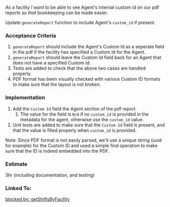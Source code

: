 *As a* facility *I want* to be able to see Agent's internal custom id on our pdf reports *so that* bookkeeping can be made easier.

Update `generateReport` function to include Agent's `custom_id` if present.

### Acceptance Criteria

1. `generateReport` should include the Agent's Custom Id as a seperate field in the pdf if the facility has specified a Custom Id for the Agent. 
1. `generateReport` should leave the Custom Id field back for an Agent that does not have a specified Custom Id. 
1. Tests are added to check that the above two cases are handled properly.
1. PDF format has been visually checked with various Custom ID formats to make sure that the layout is not broken.

### Implementation

1. Add the `Custom Id` field the Agent section of the pdf report.
    1. The value for the field is `N/A` if no `custom_id` is provided in the metadata for the agent, otherwise use the `custom_id` value.
1. Unit tests are added to make sure that the `Custom Id` field is present, and that the value is filled properly when `custom_id` is provided.

Note: Since PDF format is not easily parsed, we'll use a unique string (uuid for example) for the Custom ID and used a simple find operation to make sure that the ID is indeed embedded into the PDF. 


### Estimate
3hr (including documentation, and testing)

### Linked To:
[blocked by: getShiftsByFacility](./ticket_getShiftsByFacility.md.md)
